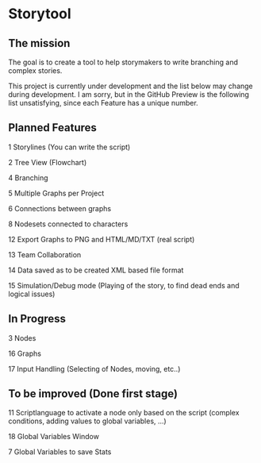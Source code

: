 # Storytool
## The mission
The goal is to create a tool to help storymakers to write branching and complex stories.

This project is currently under development and the list below may change during development.
I am sorry,  but in the GitHub Preview is the following list unsatisfying, since each Feature has a unique number.

## Planned Features
1 Storylines (You can write the script)

2 Tree View (Flowchart)

4 Branching

5 Multiple Graphs per Project

6 Connections between graphs

8 Nodesets connected to characters

12 Export Graphs to PNG and HTML/MD/TXT (real script)

13 Team Collaboration

14 Data saved as to be created XML based file format

15 Simulation/Debug mode (Playing of the story, to find dead ends and logical issues)

## In Progress
3 Nodes

16 Graphs

17 Input Handling (Selecting of Nodes, moving, etc..)



## To be improved (Done first stage)
11 Scriptlanguage to activate a node only based on the script (complex conditions, adding values to global variables, ...)

18 Global Variables Window

7 Global Variables to save Stats
